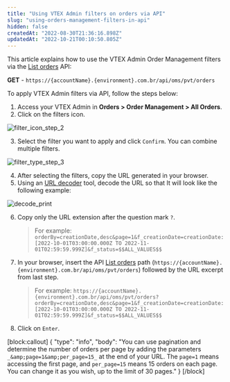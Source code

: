 ```yaml
---
title: "Using VTEX Admin filters on orders via API"
slug: "using-orders-management-filters-in-api"
hidden: false
createdAt: "2022-08-30T21:36:16.898Z"
updatedAt: "2022-10-21T00:10:50.805Z"
---
```


This article explains how to use the VTEX Admin Order Management filters via the [List orders](https://developers.vtex.com/vtex-rest-api/reference/listorders) API:

**GET** - `https://{accountName}.{environment}.com.br/api/oms/pvt/orders`

To apply VTEX Admin filters via API, follow the steps below:

1. Access your VTEX Admin in **Orders > Order Management > All Orders**.
2. Click on the filters icon.

![filter\_icon\_step\_2](https://cdn.jsdelivr.net/gh/vtexdocs/dev-portal-content@main/docs/guides/Orders/actions-orders/using-orders-management-filters-in-api-0_18.jpg)

3. Select the filter you want to apply and click `Confirm`. You can combine multiple filters.

![filter\_type\_step\_3](https://cdn.jsdelivr.net/gh/vtexdocs/dev-portal-content@main/docs/guides/Orders/actions-orders/using-orders-management-filters-in-api-1_22.jpg)

4. After selecting the filters, copy the URL generated in your browser.
5. Using an [URL decoder](http://meyerweb.com/eric/tools/dencoder/) tool, decode the URL so that It will look like the following example:

![decode\_print](https://cdn.jsdelivr.net/gh/vtexdocs/dev-portal-content@main/docs/guides/Orders/actions-orders/using-orders-management-filters-in-api-2_27.jpg)

6. Copy only the URL extension after the question mark `?`.

   > For example: `orderBy=creationDate,desc&page=1&f_creationDate=creationDate:[2022-10-01T03:00:00.000Z TO 2022-11-01T02:59:59.999Z]&f_status=$$ALL_VALUES$$`

7. In your browser, insert the API [List orders](https://developers.vtex.com/vtex-rest-api/reference/listorders) path (`https://{accountName}.{environment}.com.br/api/oms/pvt/orders`) followed by the URL excerpt from last step.
   > For example: `https://{accountName}.{environment}.com.br/api/oms/pvt/orders?orderBy=creationDate,desc&page=1&f_creationDate=creationDate:[2022-10-01T03:00:00.000Z TO 2022-11-01T02:59:59.999Z]&f_status=$$ALL_VALUES$$`

8. Click on `Enter`.

[block:callout]
{
  "type": "info",
  "body": "You can use pagination and determine the number of orders per page by adding the parameters `_&amp;page=1&amp;per_page=15_` at the end of your URL. The `page=1` means accessing the first page, and `per_page=15` means 15 orders on each page. You can change it as you wish, up to the limit of 30 pages."
}
[/block]
